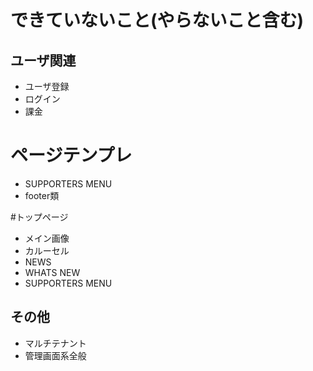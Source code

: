 # できていないこと(やらないこと含む)
## ユーザ関連
* ユーザ登録
* ログイン
* 課金

# ページテンプレ
* SUPPORTERS MENU
* footer類

#トップページ
* メイン画像
* カルーセル
* NEWS
* WHATS NEW
* SUPPORTERS MENU


## その他
* マルチテナント
* 管理画面系全般